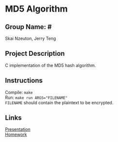 # MD5 Algorithm

Group Name: #
-------------------
Skai Nzeuton, Jerry Teng

Project Description
-------------------
C implementation of the MD5 hash algorithm.

Instructions
-------------------
Compile: `make`  
Run: `make run ARGS="FILENAME"`  
`FILENAME` should contain the plaintext to be encrypted.

Links
-------------------
[Presentation](./PRESENTATION.md)  
[Homework](./HOMEWORK.md)
